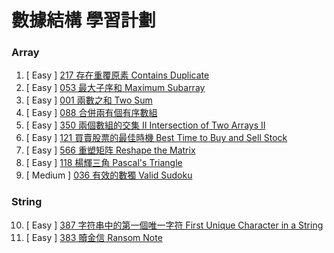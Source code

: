# 數據結構 學習計劃

### Array

001. [  Easy  ] [217 存在重覆原素 Contains Duplicate](https://github.com/Kuan-HC/LeetCode/blob/main/DS_Study/217.md)
002. [  Easy  ] [053 最大子序和 Maximum Subarray](https://github.com/Kuan-HC/LeetCode/blob/main/Top100LikedQuestions/053_Maximum_Subarray.md)
003. [  Easy  ] [001 兩數之和 Two Sum](https://github.com/Kuan-HC/LeetCode/blob/main/Top100LikedQuestions/001_Two_Sum.md)
004. [  Easy  ] [088 合併兩有個有序數組](https://github.com/Kuan-HC/LeetCode/blob/main/DS_Study/088.md)
005. [  Easy  ] [350 兩個數組的交集 II Intersection of Two Arrays II](https://github.com/Kuan-HC/LeetCode/blob/main/DS_Study/350.md)
006. [  Easy  ] [121 買賣股票的最佳時機 Best Time to Buy and Sell Stock](https://github.com/Kuan-HC/LeetCode/blob/main/DS_Study/121.md)
007. [  Easy  ] [566 重塑矩阵 Reshape the Matrix](https://github.com/Kuan-HC/LeetCode/blob/main/DS_Study/566.md)
008. [  Easy  ] [118 楊輝三角 Pascal's Triangle](https://github.com/Kuan-HC/LeetCode/blob/main/DS_Study/118.md)
009. [ Medium ] [036 有效的數獨 Valid Sudoku](https://github.com/Kuan-HC/LeetCode/blob/main/DS_Study/036.md)

### String

010. [  Easy  ] [387 字符串中的第一個唯一字符 First Unique Character in a String](https://github.com/Kuan-HC/LeetCode/blob/main/DS_Study/387.md)
011. [  Easy  ] [383 贖金信 Ransom Note](https://github.com/Kuan-HC/LeetCode/blob/main/DS_Study/383.md)







